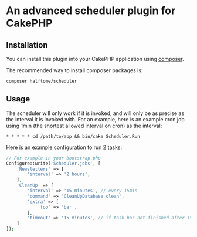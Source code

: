 # An advanced scheduler plugin for CakePHP

## Installation

You can install this plugin into your CakePHP application using [composer](http://getcomposer.org).

The recommended way to install composer packages is:

```
composer halftome/scheduler
```

## Usage
The scheduler will only work if it is invoked, and will only be as precise as the interval it is invoked with.
For an example, here is an example cron job using 1min (the shortest allowed interval on cron) as the interval:
```cron
* * * * * cd /path/to/app && bin/cake Scheduler.Run
```

Here is an example configuration to run 2 tasks:
```php
// For example in your bootstrap.php
Configure::write('Scheduler.jobs', [
    'Newsletters' => [
        'interval' => '2 hours',
    ],
    'CleanUp' => [
        'interval' => '15 minutes', // every 15min
        'command' => 'CleanUpDatabase clean',
        'extra' => [
            'foo' => 'bar',
        ],
        'timeout' => '15 minutes', // if task has not finished after 15min it will be aborted
    ]
]);
```